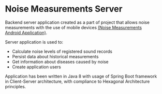 # Noise Measurements Server

Backend server application created as a part of project that allows noise measurements with the use of mobile devices [(Noise Measurements Android Application)](https://github.com/DamiCoder/noisemeasurmentapp).

Server application is used to: 
* Calculate noise levels of registered sound records
* Persist data about historical measurements
* Get information about diseases caused by noise
* Create application users

Application has been written in Java 8 with usage of Spring Boot framework in Client-Server architecture, with compliance to Hexagonal Architecture principles.

